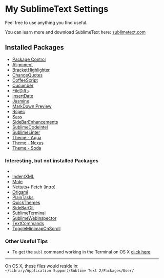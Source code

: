# My SublimeText Settings

Feel free to use anything you find useful.

You can learn more and download SublimeText here: [sublimetext.com](http://sublimetext.com)

## Installed Packages
- [Package Control](http://wbond.net/sublime_packages/package_control)
- [Alignment](http://wbond.net/sublime_packages/alignment)
- [BracketHighlighter](https://github.com/facelessuser/BracketHighlighter)
- [ChangeQuotes](https://github.com/colinta/SublimeChangeQuotes)
- [CoffeeScript](https://github.com/Xavura/CoffeeScript-Sublime-Plugin)
- [Cucumber](https://github.com/drewda/cucumber-sublime2-bundle)
- [FileDiffs](https://github.com/spape/SublimeFileDiffs)
- [InsertDate](https://github.com/FichteFoll/sublimetext-insertdate)
- [Jasmine](https://github.com/gja/sublime-text-2-jasmine)
- [MarkDown Preview](https://github.com/revolunet/sublimetext-markdown-preview)
- [Rspec](https://github.com/SublimeText/RSpec)
- [Sass](https://github.com/nathos/sass-textmate-bundle)
- [SideBarEnhancements](https://github.com/titoBouzout/SideBarEnhancements)
- [SublimeCodeIntel](https://github.com/Kronuz/SublimeCodeIntel)
- [SublimeLinter](https://github.com/SublimeLinter/SublimeLinter)
- [Theme - Aqua](https://github.com/cafarm/aqua-theme)
- [Theme - Nexus](https://github.com/EleazarCrusader/nexus-theme)
- [Theme - Soda](http://buymeasoda.github.com/soda-theme/)

### Interesting, but not installed Packages
- []()
- [IndentXML](https://github.com/alek-sys/sublimetext_indentxml)
- [Mote](https://github.com/SublimeText/Mote)
- [Nettuts+ Fetch](https://github.com/weslly/Nettuts-Fetch) ([intro](http://net.tutsplus.com/articles/news/introducing-nettuts-fetch/))
- [Origami](https://github.com/SublimeText/Origami)
- [PlainTasks](https://github.com/aziz/PlainTasks)
- [QuickThemes](https://github.com/chrislongo/QuickThemes)
- [SideBarGit](https://github.com/SublimeText/SideBarGit)
- [SublimeTerminal](http://wbond.net/sublime_packages/terminal)
- [SublimeWebInspector](http://sokolovstas.github.com/SublimeWebInspector/)
- [TextCommands](https://github.com/chaosphere2112/TextCommands)
- [ToggleMinimapOnScroll](https://github.com/djjcast/sublime-ToggleMinimapOnScroll)

### Other Useful Tips
- To get the `subl` command working in the Terminal on OS X [click here](https://gist.github.com/olivierlacan/1195304)

---

On OS X, these files would reside in:  
`~/Library/Application Support/Sublime Text 2/Packages/User/`
